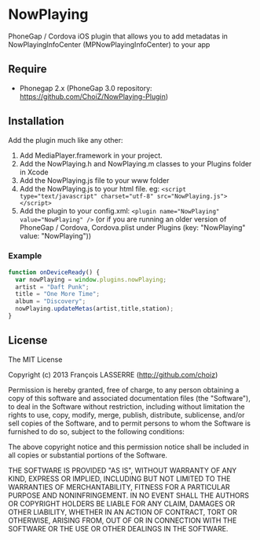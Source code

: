 NowPlaying
==========

PhoneGap / Cordova iOS plugin that allows you to add metadatas in NowPlayingInfoCenter (MPNowPlayingInfoCenter) to your app

Require
-------

- Phonegap 2.x (PhoneGap 3.0 repository: https://github.com/ChoiZ/NowPlaying-Plugin)

Installation
------------

Add the plugin much like any other:

1. Add MediaPlayer.framework in your project.
2. Add the NowPlaying.h and NowPlaying.m classes to your Plugins folder in Xcode
3. Add the NowPlaying.js file to your www folder
4. Add the NowPlaying.js to your html file. eg: `<script type="text/javascript" charset="utf-8" src="NowPlaying.js"></script>`
5. Add the plugin to your config.xml: `<plugin name="NowPlaying" value="NowPlaying" />` (or if you are running an older version of PhoneGap / Cordova, Cordova.plist under Plugins (key: "NowPlaying" value: "NowPlaying"))

### Example
```javascript
function onDeviceReady() {
  var nowPlaying = window.plugins.nowPlaying;
  artist = "Daft Punk";
  title = "One More Time";
  album = "Discovery";
  nowPlaying.updateMetas(artist,title,station);
}
```

## License

The MIT License

Copyright (c) 2013 François LASSERRE (http://github.com/choiz)

Permission is hereby granted, free of charge, to any person obtaining a copy of this software and associated documentation files (the "Software"), to deal in the Software without restriction, including without limitation the rights to use, copy, modify, merge, publish, distribute, sublicense, and/or sell copies of the Software, and to permit persons to whom the Software is furnished to do so, subject to the following conditions:

The above copyright notice and this permission notice shall be included in all copies or substantial portions of the Software.

THE SOFTWARE IS PROVIDED "AS IS", WITHOUT WARRANTY OF ANY KIND, EXPRESS OR IMPLIED, INCLUDING BUT NOT LIMITED TO THE WARRANTIES OF MERCHANTABILITY, FITNESS FOR A PARTICULAR PURPOSE AND NONINFRINGEMENT. IN NO EVENT SHALL THE AUTHORS OR COPYRIGHT HOLDERS BE LIABLE FOR ANY CLAIM, DAMAGES OR OTHER LIABILITY, WHETHER IN AN ACTION OF CONTRACT, TORT OR OTHERWISE, ARISING FROM, OUT OF OR IN CONNECTION WITH THE SOFTWARE OR THE USE OR OTHER DEALINGS IN THE SOFTWARE.
